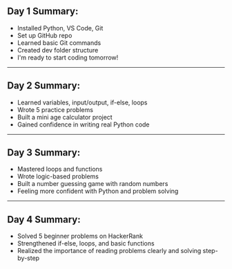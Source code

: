 ## Day 1 Summary:

- Installed Python, VS Code, Git
- Set up GitHub repo
- Learned basic Git commands
- Created dev folder structure
- I'm ready to start coding tomorrow!

---------------------------------------

## Day 2 Summary:

- Learned variables, input/output, if-else, loops
- Wrote 5 practice problems
- Built a mini age calculator project
- Gained confidence in writing real Python code

---------------------------------------

## Day 3 Summary:

- Mastered loops and functions
- Wrote logic-based problems
- Built a number guessing game with random numbers
- Feeling more confident with Python and problem solving

---------------------------------------

## Day 4 Summary:

- Solved 5 beginner problems on HackerRank
- Strengthened if-else, loops, and basic functions
- Realized the importance of reading problems clearly and solving step-by-step
